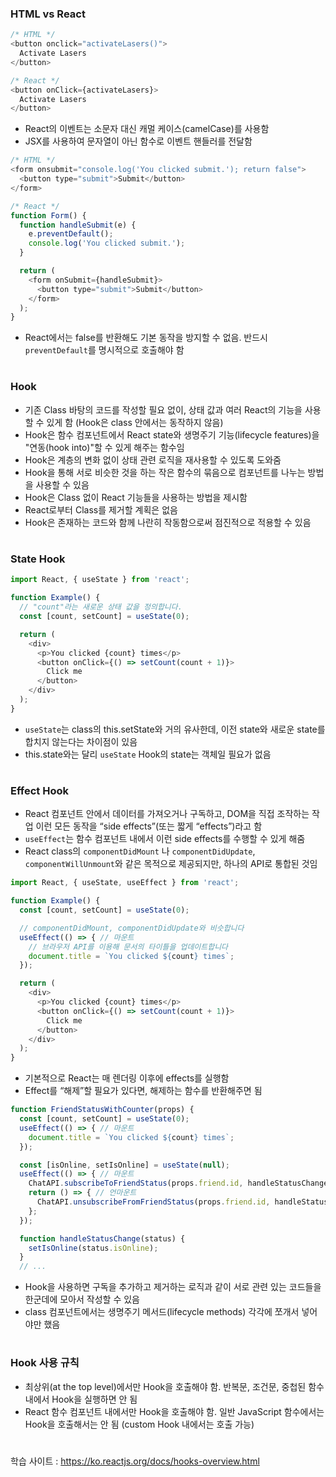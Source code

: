 ### HTML vs React
```javascript
/* HTML */
<button onclick="activateLasers()">
  Activate Lasers
</button>

/* React */
<button onClick={activateLasers}>
  Activate Lasers
</button>
```
- React의 이벤트는 소문자 대신 캐멀 케이스(camelCase)를 사용함
- JSX를 사용하여 문자열이 아닌 함수로 이벤트 핸들러를 전달함
```javascript
/* HTML */
<form onsubmit="console.log('You clicked submit.'); return false">
  <button type="submit">Submit</button>
</form>

/* React */
function Form() {
  function handleSubmit(e) {
    e.preventDefault();
    console.log('You clicked submit.');
  }

  return (
    <form onSubmit={handleSubmit}>
      <button type="submit">Submit</button>
    </form>
  );
}
```
- React에서는 false를 반환해도 기본 동작을 방지할 수 없음. 반드시 `preventDefault`를 명시적으로 호출해야 함
#
### Hook
- 기존 Class 바탕의 코드를 작성할 필요 없이, 상태 값과 여러 React의 기능을 사용할 수 있게 함 (Hook은 class 안에서는 동작하지 않음)
- Hook은 함수 컴포넌트에서 React state와 생명주기 기능(lifecycle features)을 "연동(hook into)"할 수 있게 해주는 함수임
- Hook은 계층의 변화 없이 상태 관련 로직을 재사용할 수 있도록 도와줌
- Hook을 통해 서로 비슷한 것을 하는 작은 함수의 묶음으로 컴포넌트를 나누는 방법을 사용할 수 있음
- Hook은 Class 없이 React 기능들을 사용하는 방법을 제시함
- React로부터 Class를 제거할 계획은 없음
- Hook은 존재하는 코드와 함께 나란히 작동함으로써 점진적으로 적용할 수 있음
#
### State Hook
```javascript
import React, { useState } from 'react';

function Example() {
  // "count"라는 새로운 상태 값을 정의합니다.
  const [count, setCount] = useState(0);

  return (
    <div>
      <p>You clicked {count} times</p>
      <button onClick={() => setCount(count + 1)}>
        Click me
      </button>
    </div>
  );
}
```
- `useState`는 class의 this.setState와 거의 유사한데, 이전 state와 새로운 state를 합치지 않는다는 차이점이 있음
- this.state와는 달리 `useState` Hook의 state는 객체일 필요가 없음
#
### Effect Hook
- React 컴포넌트 안에서 데이터를 가져오거나 구독하고, DOM을 직접 조작하는 작업 이런 모든 동작을 “side effects”(또는 짧게 “effects”)라고 함
- `useEffect`는 함수 컴포넌트 내에서 이런 side effects를 수행할 수 있게 해줌
- React class의 `componentDidMount` 나 `componentDidUpdate`, `componentWillUnmount`와 같은 목적으로 제공되지만, 하나의 API로 통합된 것임
```javascript
import React, { useState, useEffect } from 'react';

function Example() {
  const [count, setCount] = useState(0);

  // componentDidMount, componentDidUpdate와 비슷합니다
  useEffect(() => { // 마운트
    // 브라우저 API를 이용해 문서의 타이틀을 업데이트합니다
    document.title = `You clicked ${count} times`;
  });

  return (
    <div>
      <p>You clicked {count} times</p>
      <button onClick={() => setCount(count + 1)}>
        Click me
      </button>
    </div>
  );
}
```
- 기본적으로 React는 매 렌더링 이후에 effects를 실행함
- Effect를 “해제”할 필요가 있다면, 해제하는 함수를 반환해주면 됨
```javascript
function FriendStatusWithCounter(props) {
  const [count, setCount] = useState(0);
  useEffect(() => { // 마운트
    document.title = `You clicked ${count} times`;
  });

  const [isOnline, setIsOnline] = useState(null);
  useEffect(() => { // 마운트
    ChatAPI.subscribeToFriendStatus(props.friend.id, handleStatusChange);
    return () => { // 언마운트
      ChatAPI.unsubscribeFromFriendStatus(props.friend.id, handleStatusChange);
    };
  });

  function handleStatusChange(status) {
    setIsOnline(status.isOnline);
  }
  // ...
```
- Hook을 사용하면 구독을 추가하고 제거하는 로직과 같이 서로 관련 있는 코드들을 한군데에 모아서 작성할 수 있음
- class 컴포넌트에서는 생명주기 메서드(lifecycle methods) 각각에 쪼개서 넣어야만 했음
#
### Hook 사용 규칙
- 최상위(at the top level)에서만 Hook을 호출해야 함. 반복문, 조건문, 중첩된 함수 내에서 Hook을 실행하면 안 됨
- React 함수 컴포넌트 내에서만 Hook을 호출해야 함. 일반 JavaScript 함수에서는 Hook을 호출해서는 안 됨 (custom Hook 내에서는 호출 가능)
#
학습 사이트 : https://ko.reactjs.org/docs/hooks-overview.html
